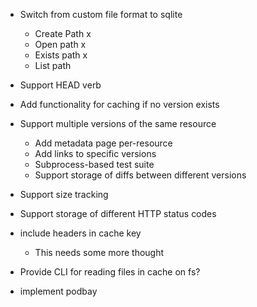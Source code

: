 - Switch from custom file format to sqlite
    - Create Path x
    - Open path x
    - Exists path x
    - List path
- Support HEAD verb
- Add functionality for caching if no version exists
- Support multiple versions of the same resource
    - Add metadata page per-resource
    - Add links to specific versions
    - Subprocess-based test suite
    - Support storage of diffs between different versions
- Support size tracking
- Support storage of different HTTP status codes
- include headers in cache key
    - This needs some more thought
- Provide CLI for reading files in cache on fs?

- implement podbay
